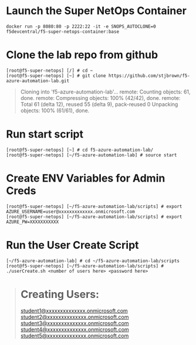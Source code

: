 # Launch the Super NetOps Container
`docker run -p 8080:80 -p 2222:22 -it -e SNOPS_AUTOCLONE=0 f5devcentral/f5-super-netops-container:base`

# Clone the lab repo from github
```
[root@f5-super-netops] [/] # cd ~
[root@f5-super-netops] [~] # git clone https://github.com/stjbrown/f5-azure-automation-lab.git          
```
>Cloning into 'f5-azure-automation-lab'...
>remote: Counting objects: 61, done.
>remote: Compressing objects: 100% (42/42), done.
>remote: Total 61 (delta 12), reused 55 (delta 9), pack-reused 0
>Unpacking objects: 100% (61/61), done.

# Run start script
```
[root@f5-super-netops] [~] # cd f5-azure-automation-lab/
[root@f5-super-netops] [~/f5-azure-automation-lab] # source start
```

# Create ENV Variables for Admin Creds
```
[root@f5-super-netops] [~/f5-azure-automation-lab/scripts] # export AZURE_USERNAME=user@xxxxxxxxxxxxx.onmicrosoft.com
[root@f5-super-netops] [~/f5-azure-automation-lab/scripts] # export AZURE_PW=XXXXXXXXXXX
```

# Run the User Create Script
```
[~/f5-azure-automation-lab] # cd ~/f5-azure-automation-lab/scripts
[root@f5-super-netops] [~/f5-azure-automation-lab/scripts] # ./userCreate.sh <number of users here> <password here>
```
>Creating Users:
>===============
>student1@xxxxxxxxxxxxxx.onmicrosoft.com 
>student2@xxxxxxxxxxxxxx.onmicrosoft.com  
>student3@xxxxxxxxxxxxxx.onmicrosoft.com  
>student4@xxxxxxxxxxxxxx.onmicrosoft.com  
>student5@xxxxxxxxxxxxxx.onmicrosoft.com  

